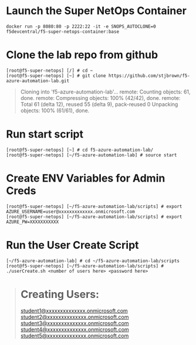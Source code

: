 # Launch the Super NetOps Container
`docker run -p 8080:80 -p 2222:22 -it -e SNOPS_AUTOCLONE=0 f5devcentral/f5-super-netops-container:base`

# Clone the lab repo from github
```
[root@f5-super-netops] [/] # cd ~
[root@f5-super-netops] [~] # git clone https://github.com/stjbrown/f5-azure-automation-lab.git          
```
>Cloning into 'f5-azure-automation-lab'...
>remote: Counting objects: 61, done.
>remote: Compressing objects: 100% (42/42), done.
>remote: Total 61 (delta 12), reused 55 (delta 9), pack-reused 0
>Unpacking objects: 100% (61/61), done.

# Run start script
```
[root@f5-super-netops] [~] # cd f5-azure-automation-lab/
[root@f5-super-netops] [~/f5-azure-automation-lab] # source start
```

# Create ENV Variables for Admin Creds
```
[root@f5-super-netops] [~/f5-azure-automation-lab/scripts] # export AZURE_USERNAME=user@xxxxxxxxxxxxx.onmicrosoft.com
[root@f5-super-netops] [~/f5-azure-automation-lab/scripts] # export AZURE_PW=XXXXXXXXXXX
```

# Run the User Create Script
```
[~/f5-azure-automation-lab] # cd ~/f5-azure-automation-lab/scripts
[root@f5-super-netops] [~/f5-azure-automation-lab/scripts] # ./userCreate.sh <number of users here> <password here>
```
>Creating Users:
>===============
>student1@xxxxxxxxxxxxxx.onmicrosoft.com 
>student2@xxxxxxxxxxxxxx.onmicrosoft.com  
>student3@xxxxxxxxxxxxxx.onmicrosoft.com  
>student4@xxxxxxxxxxxxxx.onmicrosoft.com  
>student5@xxxxxxxxxxxxxx.onmicrosoft.com  

